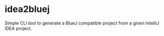 # idea2bluej
Simple CLI tool to generate a BlueJ compatible project from a given IntelliJ IDEA project.
